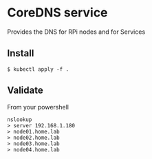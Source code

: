 # CoreDNS service

Provides the DNS for RPi nodes and for Services

## Install
```
$ kubectl apply -f .
```

## Validate
From your powershell
```
nslookup
> server 192.168.1.180
> node01.home.lab
> node02.home.lab
> node03.home.lab
> node04.home.lab
```
